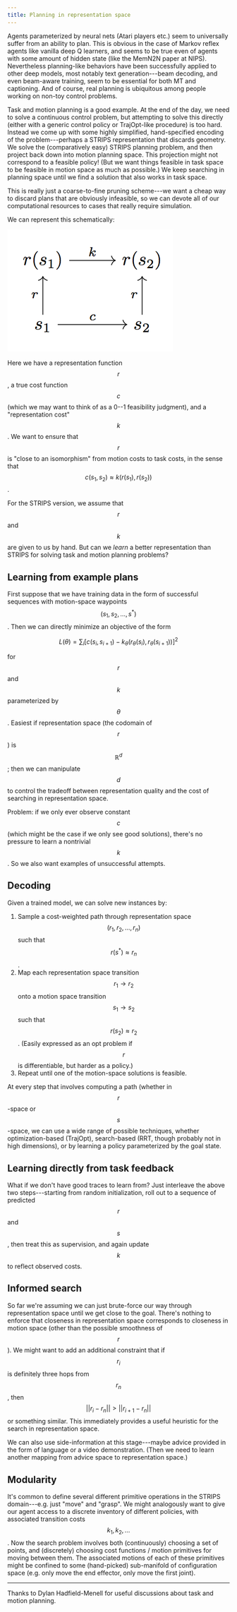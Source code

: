 ```yaml
---
title: Planning in representation space
---
```



Agents parameterized by neural nets (Atari players etc.) seem to universally
suffer from an ability to plan. This is obvious in the case of Markov reflex
agents like vanilla deep Q learners, and seems to be true even of agents with
some amount of hidden state (like the MemN2N paper at NIPS). Nevertheless
planning-like behaviors have been successfully applied to other deep models,
most notably text generation---beam decoding, and even beam-aware training, seem
to be essential for both MT and captioning. And of course, real planning is
ubiquitous among people working on non-toy control problems.

Task and motion planning is a good example. At the end of the day, we need to
solve a continuous control problem, but attempting to solve this directly
(either with a generic control policy or TrajOpt-like procedure) is too hard.
Instead we come up with some highly simplified, hand-specified encoding of
the problem---perhaps a STRIPS representation that discards geometry. We solve
the (comparatively easy) STRIPS planning problem, and then project back down
into motion planning space. This projection might not correspond to a feasible
policy! (But we want things feasible in task space to be feasible in motion
space as much as possible.) We keep searching in planning space until we find a
solution that also works in task space.

This is really just a coarse-to-fine pruning scheme---we want a cheap way to
discard plans that are obviously infeasible, so we can devote all of our
computational resources to cases that really require simulation.

We can represent this schematically:

<img src="figures/planning_representations_diagram.png">

Here we have a representation function $$r$$, a true cost function $$c$$ (which
we may want to think of as a 0--1 feasibility judgment), and a "representation
cost" $$k$$. We want to ensure that $$r$$ is "close to an isomorphism" from
motion costs to task costs, in the sense that $$c(s_1, s_2) \approx k(r(s_1),
r(s_2))$$.

For the STRIPS version, we assume that $$r$$ and $$k$$ are given to us by hand.
But can we _learn_ a better representation than STRIPS for solving task and
motion planning problems?

## Learning from example plans

First suppose that we have training data in the form of successful sequences
with motion-space waypoints $$(s_1, s_2, \ldots, s^*)$$. Then we can directly
minimize an objective of the form

$$ L(\theta) = \sum_i \left[c(s_i, s_{i+1}) - k_\theta(r_\theta(s_i),
r_\theta(s_{i+1}))\right]^2 $$

for $$r$$ and $$k$$ parameterized by $$\theta$$. Easiest if representation space (the codomain
of $$r$$) is $$\mathbb{R}^d$$; then we can manipulate $$d$$ to control the tradeoff
between representation quality and the cost of searching in representation space. 

Problem: if we only ever observe constant $$c$$ (which might be the
case if we only see good solutions), there's no pressure to learn a nontrivial
$$k$$. So we also want examples of unsuccessful attempts.

## Decoding

Given a trained model, we can solve new instances by:

1. Sample a cost-weighted path through representation space $$(r_1, r_2, ..., r_n)$$
   such that $$r(s^*) \approx r_n$$.
2. Map each representation space transition $$r_1 \to r_2$$ onto a motion space
   transition $$s_1 \to s_2$$ such that $$r(s_2) \approx r_2$$. (Easily
   expressed as an opt problem if $$r$$ is differentiable, but harder as a
  policy.)
3. Repeat until one of the motion-space solutions is feasible.

At every step that involves computing a path (whether in $$r$$-space or
$$s$$-space, we can use a wide range of possible techniques, whether
optimization-based (TrajOpt), search-based (RRT, though probably not in high
dimensions), or by learning a policy parameterized by the goal state.

## Learning directly from task feedback

What if we don't have good traces to learn from?  Just interleave the above two
steps---starting from random initialization,
roll out to a sequence of predicted $$r$$ and $$s$$, then treat this as
supervision, and again update $$k$$ to reflect observed costs.

## Informed search

So far we're assuming we can just brute-force our way through representation
space until we get close to the goal. There's nothing to enforce that closeness
in representation space corresponds to closeness in motion space (other than the
possible smoothness of $$r$$). We might want to add an additional constraint
that if $$r_i$$ is definitely three hops from $$r_n$$, then $$||r_i - r_n|| >
||r_{i+1} - r_n||$$ or something similar. This immediately provides a useful
heuristic for the search in representation space.

We can also use side-information at this stage---maybe advice provided in the
form of language or a video demonstration. (Then we need to learn another
mapping from advice space to representation space.)

## Modularity

It's common to define several different primitive operations in the STRIPS
domain---e.g. just "move" and "grasp". We might analogously want to give our
agent access to a discrete inventory of different policies, with associated
transition costs $$k_1, k_2, \ldots$$. Now the search problem involves both
(continuously) choosing a set of points, and (discretely) choosing cost
functions / motion primitives for moving between them. The associated motions of
each of these primitives might be confined to some (hand-picked) sub-manifold of
configuration space (e.g. only move the end effector, only move the first
joint). 

---

Thanks to Dylan Hadfield-Menell for useful discussions about task and motion
planning.
